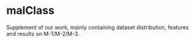 # malClass
Supplement of our work, mainly containing dataset distribution, features and results on M-1/M-2/M-3.